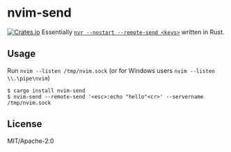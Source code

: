 # nvim-send
[![Crates.io](https://img.shields.io/crates/v/nvim-send.svg)](https://crates.io/crates/nvim-send)
Essentially [`nvr --nostart --remote-send <keys>`](https://github.com/mhinz/neovim-remote#demos) written in Rust.

## Usage
Run `nvim --listen /tmp/nvim.sock` (or for Windows users `nvim --listen \\.\pipe\nvim`)

```
$ cargo install nvim-send
$ nvim-send --remote-send '<esc>:echo "hello"<cr>' --servername /tmp/nvim.sock
```

## License
MIT/Apache-2.0
